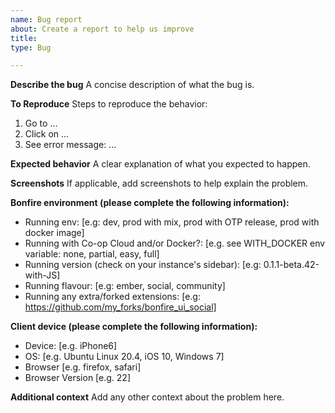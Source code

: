 ```yaml
---
name: Bug report
about: Create a report to help us improve
title: 
type: Bug

---
```


**Describe the bug**
A concise description of what the bug is.

**To Reproduce**
Steps to reproduce the behavior:
1. Go to ...
2. Click on ...
3. See error message: ...

**Expected behavior**
A clear explanation of what you expected to happen.

**Screenshots**
If applicable, add screenshots to help explain the problem.

**Bonfire environment (please complete the following information):**
- Running env: [e.g: dev, prod with mix, prod with OTP release, prod with docker image]
- Running with Co-op Cloud and/or Docker?: [e.g. see WITH_DOCKER env variable: none, partial, easy, full]
- Running version (check on your instance's sidebar): [e.g: 0.1.1-beta.42-with-JS]
- Running flavour: [e.g: ember, social, community]
- Running any extra/forked extensions: [e.g: https://github.com/my_forks/bonfire_ui_social]

**Client device (please complete the following information):**
 - Device: [e.g. iPhone6]
 - OS: [e.g. Ubuntu Linux 20.4, iOS 10, Windows 7]
 - Browser [e.g. firefox, safari]
 - Browser Version [e.g. 22]

**Additional context**
Add any other context about the problem here.

